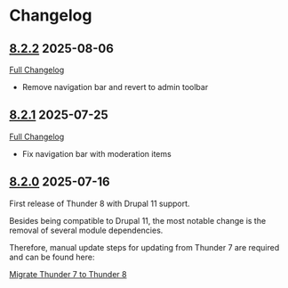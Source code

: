 # Changelog

## [8.2.2](https://github.com/thunder/thunder-distribution/tree/8.2.2) 2025-08-06

[Full Changelog](https://github.com/thunder/thunder-distribution/compare/8.2.1...8.2.2)

- Remove navigation bar and revert to admin toolbar

## [8.2.1](https://github.com/thunder/thunder-distribution/tree/8.2.1) 2025-07-25

[Full Changelog](https://github.com/thunder/thunder-distribution/compare/8.2.0...8.2.1)

- Fix navigation bar with moderation items

## [8.2.0](https://github.com/thunder/thunder-distribution/tree/8.2.0) 2025-07-16

First release of Thunder 8 with Drupal 11 support.

Besides being compatible to Drupal 11, the most notable change is the removal of
several module dependencies.

Therefore, manual update steps for updating from Thunder 7 are required and can be found here:

[Migrate Thunder 7 to Thunder 8](https://thunder.github.io/developer-guide/migration/migrate-7-8.html)
